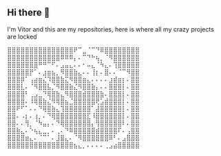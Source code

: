 ## Hi there 👋
I'm Vitor and this are my repositories, here is where all my crazy projects are locked


⣿⣿⣿⣿⣿⣿⣿⣿⣿⣿⣿⣿⣿⣿⣿⠟⠉⣀⠈⠉⠙⠿⣿⣿⣿⣿⣿⣿⣿⣿ 
⣿⣿⣿⣿⣿⣿⣿⣿⣿⣿⣿⣿⠿⠿⠿⡄⠄⠉⠙⠓⢦⡀⠈⠻⣿⣿⣿⣿⣿⣿ 
⣿⣿⣿⣿⣿⣿⣿⠛⠛⠉⠋⠄⣠⣤⣄⠄⠄⠂⠤⣄⠈⠳⣄⠄⢹⣿⣿⣿⣿⣿ 
⣿⣿⣿⣿⣿⡟⠁⠄⣰⣶⣦⡀⠻⣿⣿⣷⣄⠄⠄⢸⡆⠄⣿⠄⠄⠈⠉⠻⣿⣿ 
⣿⣿⣿⡿⠁⢠⣴⣶⣌⠹⣿⣿⣷⣍⠻⣿⣿⣶⣄⠄⠄⠄⠄⣰⣾⣶⡆⠄⣿⣿ 
⣿⣿⣿⣇⠄⠈⠻⣿⣿⣧⡈⠻⣿⣿⣷⣌⠻⣿⣿⣷⡄⠄⠄⣿⣿⣿⡇⠄⣿⣿ 
⣿⣿⣿⣿⠃⢀⣠⣀⠙⢿⣿⣷⣄⠻⣿⣿⣿⣾⣿⣿⣿⣷⠄⣿⣿⣿⡇⠄⣿⣿ 
⣿⣿⣿⣿⠄⠸⢿⣿⣷⣌⠻⢿⣿⣦⣈⣿⣿⣿⣿⣿⢟⣡⣾⣿⣿⣿⡇⠄⣿⣿ 
⣿⣿⠟⠋⠁⠄⠄⠙⢿⣿⣷⣄⢹⣿⣿⣿⣿⣿⣿⠁⣼⣿⣿⣿⣿⣿⡇⠄⣿⣿ 
⣿⣿⠄⠠⡆⠄⢰⡀⠄⠙⢿⣿⣿⣿⣿⣿⣿⣿⣏⠸⣿⣿⣿⣿⣿⣿⡇⠄⣿⣿ 
⣿⣿⠄⠄⢻⡀⠈⠳⣤⡄⠄⠙⢿⣿⣿⣿⣿⣿⣿⡄⢻⣿⣿⣿⣿⣿⠇⠄⣿⣿ 
⣿⣿⣷⣄⠄⠑⢦⣄⣀⡀⠄⢀⠄⠙⠿⣿⣿⣿⣿⣿⣾⣿⣿⣿⣿⠏⠄⢠⣿⣿ 
⣿⣿⣿⣿⣶⣄⠄⠈⠉⠁⠄⣸⣿⣄⠄⠈⠻⣿⣿⣿⣿⣿⣿⠿⠃⠄⣠⣿⣿⣿ 
⣿⣿⣿⣿⣿⣿⣿⣿⣿⣿⣿⣿⣿⣿⣿⣦⣄⡀⠄⠄⠄⠄⢀⣠⣴⣿⣿⣿⣿⣿

<!--

Here are some ideas to get you started:

- 🔭 I’m currently working on ...
- 🌱 I’m currently learning ...
- 👯 I’m looking to collaborate on ...
- 🤔 I’m looking for help with ...
- 💬 Ask me about ...
- 📫 How to reach me: ...
- 😄 Pronouns: ...
- ⚡ Fun fact: ...
-->
